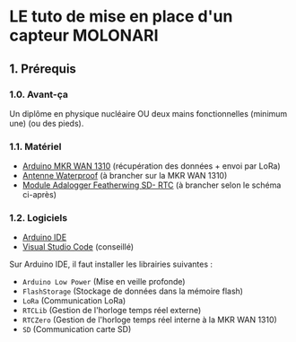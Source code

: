 # LE tuto de mise en place d'un capteur MOLONARI

## 1. Prérequis

### 1.0. Avant-ça

Un diplôme en physique nucléaire OU deux mains fonctionnelles (minimum une) (ou des pieds).

### 1.1. Matériel

- [Arduino MKR WAN 1310](https://docs.arduino.cc/hardware/mkr-wan-1310) (récupération des données + envoi par LoRa)
- [Antenne Waterproof](https://store.arduino.cc/products/dipole-pentaband-waterproof-antenna) (à brancher sur la MKR WAN 1310)
- [Module Adalogger Featherwing SD- RTC](https://www.adafruit.com/product/2922) (à brancher selon le schéma ci-après)

### 1.2. Logiciels

- [Arduino IDE](https://www.arduino.cc/en/software)
- [Visual Studio Code](https://code.visualstudio.com/) (conseillé)

Sur Arduino IDE, il faut installer les librairies suivantes :

- ``Arduino Low Power`` (Mise en veille profonde)
- ``FlashStorage`` (Stockage de données dans la mémoire flash)
- ``LoRa`` (Communication LoRa)
- ``RTCLib`` (Gestion de l'horloge temps réel externe)
- ``RTCZero`` (Gestion de l'horloge temps réel interne à la MKR WAN 1310)
- ``SD`` (Communication carte SD)
